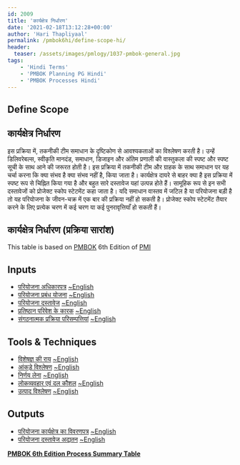 ```yaml
---
id: 2009   
title: 'कार्यक्षेत्र निर्धारण'
date: '2021-02-18T13:12:28+00:00'
author: 'Hari Thapliyaal'
permalink: /pmbok6hi/define-scope-hi/
header:
  teaser: /assets/images/pmlogy/1037-pmbok-general.jpg
tags:
    - 'Hindi Terms'
    - 'PMBOK Planning PG Hindi'
    - 'PMBOK Processes Hindi'
---
```


## Define Scope

## कार्यक्षेत्र निर्धारण

इस प्रक्रिया में, तकनीकी टीम समाधान के दृष्टिकोण से आवश्यकताओं का विश्लेषण करती है। उन्हें डिलिवरेबल्स, स्वीकृति मानदंड, समाधान, डिजाइन और अंतिम प्रणाली की वास्तुकला की स्पष्ट और स्पष्ट सूची के साथ आने की जरूरत होती है। इस प्रक्रिया में तकनीकी टीम और ग्राहक के साथ समाधान पर यह चर्चा करना कि क्या संभव है क्या संभव नहीं है, किया जाता है। कार्यक्षेत्र दायरे से बाहर क्या है इस प्रक्रिया में स्पष्ट रूप से चिह्नित किया गया है और बहुत सारे दस्तावेज यहां उत्पन्न होते हैं। सामूहिक रूप से इन सभी दस्तावेजों को प्रोजेक्ट स्कोप स्टेटमेंट कहा जाता है। यदि समाधान वास्तव में जटिल है या परियोजना बड़ी है तो यह परियोजना के जीवन-चक्र में एक बार की प्रक्रिया नहीं हो सकती है। प्रोजेक्ट स्कोप स्टेटमेंट तैयार करने के लिए प्रत्येक चरण में कई चरण या कई पुनरावृत्तियाँ हो सकती हैं।

## कार्यक्षेत्र निर्धारण (प्रक्रिया सारांश)

This table is based on [PMBOK](https://www.pmi.org/pmbok-guide-standards) 6th Edition of [PMI](https://www.pmi.org/)

## Inputs

- [परियोजना अधिकारपत्र](/pmbok6hi/project-charter-hi) [~English](/pmbok6/Project-Charter)
- [परियोजना प्रबंध योजना](/pmbok6hi/project-management-plan-hi) [~English](/pmbok6/Project-Management-Plan)
- [परियोजना दस्तावेज](/pmbok6hi/project-documents-hi) [~English](/pmbok6/Project-Documents)
- [प्रतिष्ठान परिवेश के कारक](/pmbok6hi/enterprise-environmental-factors-hi) [~English](/pmbok6/Enterprise-Environmental-Factors)
- [संगठनात्मक प्रक्रिया परिसम्पत्तियां](/pmbok6hi/organizational-process-assets-hi) [~English](/pmbok6/Organizational-Process-Assets)

## Tools &amp; Techniques

- [विशेषज्ञ की राय](/pmbok6hi/expert-judgement-hi) [~English](/pmbok6/Expert-Judgement)
- [आंकड़े विश्लेषण](/pmbok6hi/data-analysis-hi) [~English](/pmbok6/Data-Analysis)
- [निर्णय लेना](/pmbok6hi/decision-making-hi) [~English](/pmbok6/Decision-Making)
- [लोकव्यवहार एवं दल कौशल](/pmbok6hi/interpersonal-and-team-skills-hi) [~English](/pmbok6/Interpersonal-And-Team-Skills)
- [उत्पाद विश्लेषण](/pmbok6hi/product-analysis-hi) [~English](/pmbok6/Product-Analysis)

## Outputs

- [परियोजना कार्यक्षेत्र का विवरणपत्र](/pmbok6hi/project-scope-statement-hi) [~English](/pmbok6/Project-Scope-Statement)
- [परियोजना दस्तावेज अद्यतन](/pmbok6hi/project-documents-updates-hi) [~English](/pmbok6/Project-Documents-Updates)

**[PMBOK 6th Edition Process Summary Table](process-groups-and-processes-in-pmbok6/)**